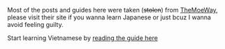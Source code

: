 Most of the posts and guides here were taken (~~stolen~~) from [TheMoeWay](https://learnjapanese.moe/), please visit their site if you wanna learn Japanese or just bcuz I wanna avoid feeling guilty. 

Start learning Vietnamese by [reading the guide here](guide.md)